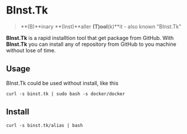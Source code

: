 # BInst.Tk

> **(B)**inary **(Inst)**aller **(T)ool**(k)**it - also known "BInst.Tk"

**BInst.Tk** is a rapid installtion tool that get package from GitHub. With **BInst.Tk** you can install any of repository from GitHub to you machine without lose of time.

## Usage 

BInst.Tk could be used without install, like this

```shell
curl -s binst.tk | sudo bash -s docker/docker
```

## Install

```shell
curl -s binst.tk/alias | bash
```
